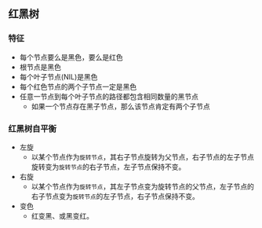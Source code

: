 
## 红黑树

### 特征
- 每个节点要么是黑色，要么是红色
- 根节点是黑色
- 每个叶子节点(NIL)是黑色
- 每个红色节点的两个子节点一定是黑色
- 任意一节点到每个叶子节点的路径都包含相同数量的黑节点
    - 如果一个节点存在黑子节点，那么该节点肯定有两个子节点

### 红黑树自平衡
- 左旋
    - 以某个节点作为`旋转节点`，其右子节点旋转为父节点，右子节点的左子节点旋转变为`旋转节点`的右子节点，左子节点保持不变。
- 右旋
    - 以某个节点作为`旋转节点`，其左子节点变为旋转节点的父节点，左子节点的右子节点变为`旋转节点`的左子节点，右子节点保持不变。
- 变色
    - 红变黑、或黑变红。